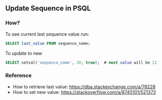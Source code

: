 ## Update Sequence in PSQL

### How?
To see current last sequence value run:

```sql
SELECT last_value FROM sequence_name;
```

To update to new 

```sql
SELECT setval('sequence_name', 20, true);  # next value will be 21
```

### Reference
 * How to retrieve last value: https://dba.stackexchange.com/a/78228
 * How to set new value: https://stackoverflow.com/a/8745101/521373
